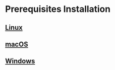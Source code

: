 # Prerequisites Installation

## [Linux](https://consul_docs.gitbooks.io/docs/content/en/getting_started/prerequisites/linux.html)

## [macOS](https://consul_docs.gitbooks.io/docs/content/en/getting_started/prerequisites/macos.html)

## [Windows](https://consul_docs.gitbooks.io/docs/content/en/getting_started/prerequisites/windows.html)
